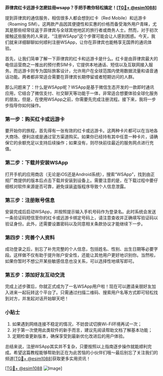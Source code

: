 **菲律宾红卡远游卡怎麽註冊wsapp？手把手教你轻松搞定！[[TG💪+ @esim1088](https://t.me/s/esim1088)]**

提到菲律宾的通信服务，相信很多人都会想到红卡（Red Mobile）和远游卡（Roaming SIM）。这两款产品因其便捷性和实惠的价格而备受海外用户青睐，尤其是那些经常往返于菲律宾与全球其他地区的旅行者或商务人士。然而，对于初次接触这些服务的人来说，“注册WSApp”这个步骤可能会让人感到困惑。今天，我们就来详细聊聊如何顺利注册WSApp，让你在菲律宾也能畅享无国界的通讯体验。

首先，让我们简单了解一下菲律宾的红卡和远游卡是什么。红卡是由菲律宾最大的电信运营商之一推出的预付费SIM卡，它提供本地通话、短信以及互联网接入服务。而远游卡则专为国际旅客设计，允许用户在全球范围内使用数据流量和语音通话功能。两者都非常适合需要在菲律宾长期停留或者短期访问的人群。

那么问题来了：什么是WSApp呢？WSApp是基于微信生态开发的一款即时通讯应用，它结合了微信支付、社交聊天等功能于一体，非常适合想要体验全球化服务的朋友。但是，在使用WSApp之前，你需要先完成注册流程。接下来，我将一步步指导你如何操作。

### 第一步：购买红卡或远游卡

要开始你的旅程，首先得有一张有效的红卡或远游卡。这两种卡片都可以在当地各大商场、便利店或是通过官方渠道购买。如果你已经持有其中任意一种卡片，请确保它的余额充足以支持后续操作；如果没有，则尽快前往最近的服务网点进行充值。

### 第二步：下载并安装WSApp

打开手机的应用商店（无论是iOS还是Android系统），搜索“WSApp”，找到由正规厂商提供的版本后点击下载并安装到设备上。需要注意的是，在下载过程中要仔细核对软件来源是否可靠，避免误装盗版程序导致个人信息泄露。

### 第三步：注册账号信息

安装完成后启动WSApp，并按照提示输入手机号码作为登录名。此时系统会发送一条验证码短信至你的红卡或远游卡绑定号码上，请注意查收并正确填写验证码以验证身份。此外，还需要设置密码以及同意相关条款协议才能继续下一步。

### 第四步：完善个人资料

成功登录之后，别忘了补充完整的个人信息，包括姓名、性别、出生日期等必要字段。这样做不仅有助于提升账户安全性，还能让其他用户更好地识别你。当然啦，如果你暂时不想公开某些敏感信息也没关系，可以选择性地填写即可。

### 第五步：添加好友互动交流

完成上述步骤后，你就正式成为了一名WSApp用户啦！现在可以邀请亲朋好友加入进来一起玩转这个平台了。只需通过扫描二维码、搜索用户名等方式即可轻松找到对方，并发起对话开始聊天吧！

### 小贴士

1. 如果遇到网络连接不稳定的情况，不妨尝试切换Wi-Fi环境再试一次；
2. 对于第一次使用此类软件的新手而言，建议先阅读帮助文档了解基本功能；
3. 定期检查更新版本，确保享受到最新优化改进后的用户体验。

总结来说，注册WSApp其实并不复杂，只要按照以上指南逐步操作就能顺利完成。希望这篇教程能够帮助到正在为此苦恼的小伙伴们哦～最后别忘了关注我们的频道[[TG💪+ @esim1088](https://t.me/s/esim1088)]获取更多实用资讯！ 

[[TG💪+ @esim1088](https://t.me/s/esim1088) ![Image](https://i.postimg.cc/4NQfJmqS/Snipaste-2025-05-13-00-14-12.png)]
